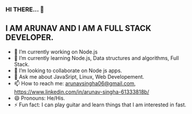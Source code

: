 ### HI THERE... 👋

## I AM ARUNAV AND I AM A FULL STACK DEVELOPER.
<!--
**i-slither/i-slither** is a ✨ _special_ ✨ repository because its `README.md` (this file) appears on your GitHub profile.

Here are some ideas to get you started: -->

- 🔭 I’m currently working on Node.js 
- 🌱 I’m currently learning Node.js, Data structures and algorithms, Full Stack. 
- 👯 I’m looking to collaborate on Node js apps.
- 💬 Ask me about JavaSript, Linux, Web Developement.
- 📫 How to reach me: arunavsingha06@gmail.com, https://www.linkedin.com/in/arunav-singha-61333818b/
- 😄 Pronouns: He/His.
- ⚡ Fun fact: I can play guitar and learn things that I am interested in fast.

